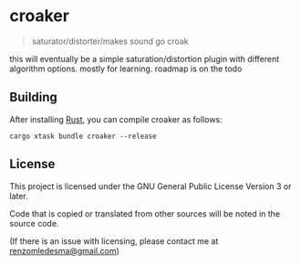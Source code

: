 # croaker

> saturator/distorter/makes sound go croak

this will eventually be a simple saturation/distortion plugin with different algorithm options. mostly for learning. roadmap is on the todo

## Building

After installing [Rust](https://rustup.rs/), you can compile croaker as follows:

```shell
cargo xtask bundle croaker --release
```

## License

This project is licensed under the GNU General Public License Version 3 or later.

Code that is copied or translated from other sources will be noted in the source code.

(If there is an issue with licensing, please contact me at renzomledesma@gmail.com)

